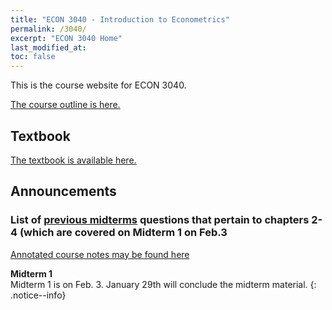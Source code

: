 ```yaml
---
title: "ECON 3040 - Introduction to Econometrics"
permalink: /3040/
excerpt: "ECON 3040 Home"
last_modified_at:
toc: false
---
```


This is the course website for ECON 3040.

[The course outline is here.](https://rtgodwin.com/3040/outline)

<!--- **The final** is on April 18th, 1:30pm, in University College Great Hall. Bring a calculator, pens/pencils, and your student ID.
{: .notice--danger}

[The formula sheet for the final is available here.](https://rtgodwin.com/3040/exams/formula.pdf) I will provide you with this formula sheet at the exam.
{: .notice--info}

**The fourth (and final) assignment** is due on April 12th. The answer key will be released on the 15th. After that, I will not be able to accept late assignments.
{: .notice--danger}
--->
## Textbook
[The textbook is available here.](https://rtgodwin.com/introeconometrics.pdf)

## Announcements

### List of [previous midterms](https://rtgodwin.com/3040/oldexams) questions that pertain to chapters 2-4 (which are covered on Midterm 1 on Feb.3

[Annotated course notes may be found here](https://rtgodwin.com/3040/annotated)


<!---The TA, Adefikunola Adetoro, is holding weekly office hours from 10:00 - 11:00 am on Tuesdays and Thursdays. [Here is the Microsoft Teams link to join the office hour.](https://teams.microsoft.com/l/meetup-join/19%3ameeting_ZmNiMDU0NTItODQ5ZS00MWU5LTk1NmUtMWMyMzA4ODIwODQ1%40thread.v2/0?context=%7b%22Tid%22%3a%224f80dd0b-338c-4e4c-8a14-90446962f7b8%22%2c%22Oid%22%3a%2254b69181-75bc-47eb-b526-ac70e8a437c3%22%7d)

Here is the R code I used in class on Sept. 24:

```r
# Load the data
mydata <- read.csv("https://rtgodwin.com/data/vidsales.csv")

# Make a sub-sample
sub <- subset(mydata, mydata$Publisher == "Nintendo" | mydata$Publisher == "Microsoft Game Studios")

# Create a variable to choose colour in the scatterplot
sub$mycol <- "red"
sub$mycol[sub$Publisher == "Microsoft Game Studios"] <- "blue"

# Create scatterplot
plot(sub$Score, sub$Sales, col = sub$mycol)
```

 **The first assignment** is due on September 24th. You need to use RStudio. Do [computer lab 1](https://rtgodwin.com/3040/lab1/), watch the [video for computer lab 1](https://www.youtube.com/watch?v=CXToeZnajco), and make sure you can install and use RStudio well before September 24th.
{: .notice--danger}
--->


**Midterm 1**  
Midterm 1 is on Feb. 3. January 29th will conclude the midterm material.
{: .notice--info}



